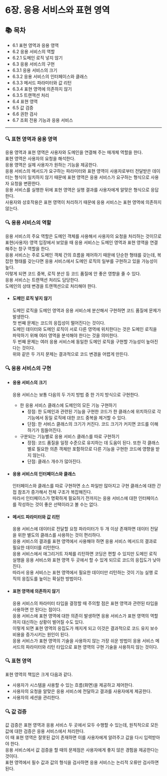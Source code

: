 # 6장. 응용 서비스와 표현 영역

## 📚 목차
- 6.1 표현 영역과 응용 영역
- 6.2 응용 서비스의 역할
- 6.2.1 도메인 로직 넣지 않기
- 6.3 응용 서비스의 구현
- 6.3.1 응용 서비스의 크기
- 6.3.2 응용 서비스의 인터페이스와 클래스
- 6.3.3 메서드 파라미터와 값 리턴
- 6.3.4 표현 영역에 의존하지 않기
- 6.3.5 트랜잭션 처리
- 6.4 표현 영역
- 6.5 값 검증
- 6.6 권한 검사
- 6.7 조회 전용 기능과 응용 서비스

---

### 🔍 표현 영역과 응용 영역
응용 영역과 표현 영역은 사용자와 도메인을 연결해 주는 매개체 역할을 한다.  
표현 영역은 사용자의 요청을 해석한다.  
응용 영역은 실제 사용자가 원하는 기능을 제공한다.  
응용 서비스의 메서드가 요구하는 파라미터와 표현 영역이 사용자로부터 전달받은 데이터는 형식이 일치하지 않기 때문에 표현 영역은 응용 서비스가 요구하는 형식으로 사용자 요청을 변환한다.  
응용 서비스를 실행한 뒤에 표현 영역은 실행 결과를 사용자에게 알맞은 형식으로 응답한다.  
사용자와 상호작용은 표현 영역이 처리하기 때문에 응용 서비스는 표현 영역에 의존하지 않는다.

### 🔍 응용 서비스의 역할
응용 서비스의 주요 역할은 도메인 객체를 사용해서 사용자의 요청을 처리하는 것이므로 표현(사용자) 영역 입장에서 보았을 때 응용 서비스는 도메인 영역과 표현 영역을 연결해주는 창구 역할을 한다.  
응용 서비스는 주로 도메인 객체 간의 흐름을 제어하기 때문에 단순한 형태를 갖는데, 복잡한 형태를 갖는다면 응용 서비스에서 도메인 로직의 일부를 구현하고 있을 가능성이 높다.  
이렇게 되면 코드 중복, 로직 분산 등 코드 품질에 안 좋은 영향을 줄 수 있다.  
응용 서비스는 트랜잭션 처리도 담당한다.  
도메인의 상태 변경을 트랜잭션으로 처리해야 한다.
- #### 도메인 로직 넣지 않기
    도메인 로직을 도메인 영역과 응용 서비스에 분산해서 구현하면 코드 품질에 문제가 발생한다.  
    첫 번째 문제는 코드의 응집성이 떨어진다는 것이다.  
    도메인 데이터와 도메인 로직이 서로 다른 영역에 위치한다는 것은 도메인 로직을 파악하기 위해 여러 영역을 분석해야 한다는 것을 의미한다.  
    두 번째 문제는 여러 응용 서비스에 동일한 도메인 로직을 구현할 가능성이 높아진다는 것이다.  
    위와 같은 두 가지 문제는 결과적으로 코드 변경을 어렵게 만든다.

### 🔍 응용 서비스의 구현
- #### 응용 서비스의 크기
    응용 서비스는 보통 다음의 두 가지 방법 중 한 가지 방식으로 구현한다.  
    - 한 응용 서비스 클래스에 도메인의 모든 기능 구현하기
      - 장점: 한 도메인과 관련된 기능을 구현한 코드가 한 클래스에 위치하므로 각 기능에서 동일 로직에 대한 코드 중복을 제거할 수 있다.
      - 단점: 한 서비스 클래스의 크기가 커진다. 코드 크기가 커지면 코드를 이해하기가 힘들어진다.
    - 구분되는 기능별로 응용 서비스 클래스를 따로 구현하기
      - 장점: 코드 품질을 일정 수준으로 유지하는 데 도움이 된다. 또한 각 클래스 별로 필요한 의존 객체만 포함하므로 다른 기능을 구현한 코드에 영향을 받지 않는다.
      - 단점: 클래스 개수가 많아진다.

- #### 응용 서비스의 인터페이스와 클래스
    인터페이스와 클래스를 따로 구현하면 소스 파일만 많아지고 구현 클래스에 대한 간접 참조가 증가해서 전체 구조가 복잡해진다.  
    따라서 인터페이스가 명확하게 필요하기 전까지는 응용 서비스에 대한 인터페이스를 작성하는 것이 좋은 선택이라고 볼 수는 없다.

- #### 메서드 파라미터와 값 리턴
    응용 서비스에 데이터로 전달할 요청 파라미터가 두 개 이상 존재하면 데이터 전달을 위한 별도의 클래스를 사용하는 것이 편리하다.  
    응용 서비스의 결과를 표현 영역에서 사용해야 하면 응용 서비스 메서드의 결과로 필요한 데이터를 리턴한다.  
    응용 서비스에서 애그리거트 자체를 리턴하면 코딩은 편할 수 있지만 도메인 로직 실행을 응용 서비스와 표현 영역 두 곳에서 할 수 있게 되므로 코드의 응집도가 낮아진다.  
    따라서 응용 서비스는 표현 영역에서 필요한 데이터만 리턴하는 것이 기능 실행 로직의 응집도를 높이는 확실한 방법이다.

- #### 표현 영역에 의존하지 않기
    응용 서비스의 파라미터 타입을 결정할 때 주의할 점은 표현 영역과 관련된 타입을 사용하면 안 된다는 점이다.  
    응용 서비스에 표현 영역에 대한 의존이 발생하면 응용 서비스가 표현 영역의 역할까지 대신하는 상황이 벌어질 수도 있다.  
    이렇게 되면 표현 영역의 응집도가 깨지게 되고 이것은 결과적으로 코드 유지 보수 비용을 증가시키는 원인이 된다.  
    응용 서비스가 표현 영역의 기술을 사용하지 않는 가장 쉬운 방법이 응용 서비스 메서드의 파라미터와 리턴 타입으로 표현 영역의 구현 기술을 사용하지 않는 것이다.

### 🔍 표현 영역
표현 영역의 책임은 크게 다음과 같다.
- 사용자가 시스템을 사용할 수 있는 흐름(화면)을 제공하고 제어한다.
- 사용자의 요청을 알맞은 응용 서비스에 전달하고 결과를 사용자에게 제공한다.
- 사용자의 세션을 관리한다.

### 🔍 값 검증
값 검증은 표현 영역과 응용 서비스 두 곳에서 모두 수행할 수 있는데, 원칙적으로 모든 값에 대한 검증은 응용 서비스에서 처리한다.  
이 때 표현 영역은 잘못된 값이 존재하면 이를 사용자에게 알려주고 값을 다시 입력받아야 한다.  
응용 서비스에서 값 검증을 할 때의 문제점은 사용자에게 좋지 않은 경험을 제공한다는 것이다.  
표현 영역에서 필수 값과 값의 형식을 검사하면 응용 서비스는 논리적 오류만 검사하면 된다.  

